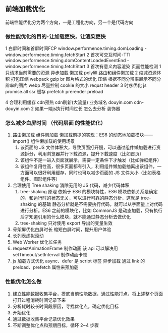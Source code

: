 ## 前端加载优化

前端性能优化分为两个方向，一是工程化方向，另一个是代码方向

### 做性能优化的目的-让加载更快，让渲染更快

1 白屏时间和首屏时间FCP
window.performence.timing.domLoading - window.performence.timing.fetchStart
2 首次可交互时间-TTI
window.performence.timing.domContentLoadedEventEnd - window.performence.timing.fetchStart
3 首次有意义内容渲染
页面性能检测
1 只请求当前需要的资源
异步加载 懒加载 polylill 路由和组件懒加载
2 缩减资源体积
打包压缩 webpack
gzip br
图片格式的优化 压缩 根据不同分辨率展示不同分辨率的图片 webp
尽量控制 cookie 的大小 requst header
3 时序优化
js promise.all
ssr 缓存
prefetch prerender preload

<link rel='dns-prefetch' href=''>
4 合理利用缓存
 cdn预热 cdn刷新(大流量) 业务域名 douyin.com  cdn-douyin.com
2 如果一端js执行时间过长 怎么去分析
装饰器

### 怎么减少白屏时间 （代码层面 的性能优化）

1. 路由懒加载 组件懒加载
   懒加载前提的实现：ES6 的动态地加载模块——import()
   组件懒加载的使用场景
   1. 该页面的 JS 文件体积大，导致页面打开慢，可以通过组件懒加载进行资源拆分，利用浏览器并行下载资源，提升下载速度（比如首页）
   2. 该组件不是一进入页面就展示，需要一定条件下才触发（比如弹框组件）
   3. 该组件复用性高，很多页面都有引入，利用组件懒加载抽离出该组件，一方面可以很好利用缓存，同时也可以减少页面的 JS 文件大小（比如表格组件、图形组件等）
2. 合理使用 Tree shaking 消除无用的 JS 代码，减少代码体积
   1. tree-shaking 原理
      依赖于 ES6 的模块特性，ES6 模块依赖关系是确定的，和运行时的状态无关，可以进行可靠的静态分析，这就是 tree-shaking 的基础
      静态分析就是不需要执行代码，就可以从字面量上对代码进行分析。ES6 之前的模块化，比如 CommonJS 是动态加载，只有执行后才知道引用的什么模块，就不能通过静态分析去做优化
   2. tree-shaking 只对使用 export 导出的变量生效
3. 骨架屏优化白屏时长 缩短白屏时间，提升用户体验
4. 长列表虚拟滚动
5. Web Worker 优化长任务
6. requestAnimationFrame 制作动画 该 api 可以解决用 setTimeout/setInterval 制作动画卡顿
7. js 加载方式优化 async、defer 是 script 标签 异步加载 通过 link 的 preload、prefetch 属性来预加载

### 性能优化怎么做
1. 建立性能数据收集平台，摸底当前性能数据，通过性能打点，将上述整个页面打开过程消耗时间记录下来
2. 分析耗时较长时间段原因，寻找优化点，确定优化目标
3. 开始优化
4. 通过数据收集平台记录优化效果
5. 不断调整优化点和预期目标，循环 2~4 步骤
